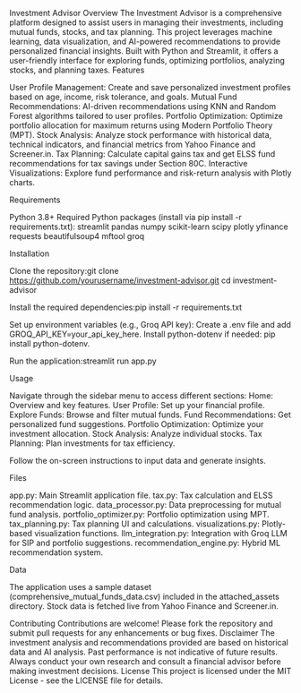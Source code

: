 Investment Advisor
Overview
The Investment Advisor is a comprehensive platform designed to assist users in managing their investments, including mutual funds, stocks, and tax planning. This project leverages machine learning, data visualization, and AI-powered recommendations to provide personalized financial insights. Built with Python and Streamlit, it offers a user-friendly interface for exploring funds, optimizing portfolios, analyzing stocks, and planning taxes.
Features

User Profile Management: Create and save personalized investment profiles based on age, income, risk tolerance, and goals.
Mutual Fund Recommendations: AI-driven recommendations using KNN and Random Forest algorithms tailored to user profiles.
Portfolio Optimization: Optimize portfolio allocation for maximum returns using Modern Portfolio Theory (MPT).
Stock Analysis: Analyze stock performance with historical data, technical indicators, and financial metrics from Yahoo Finance and Screener.in.
Tax Planning: Calculate capital gains tax and get ELSS fund recommendations for tax savings under Section 80C.
Interactive Visualizations: Explore fund performance and risk-return analysis with Plotly charts.

Requirements

Python 3.8+
Required Python packages (install via pip install -r requirements.txt):
streamlit
pandas
numpy
scikit-learn
scipy
plotly
yfinance
requests
beautifulsoup4
mftool
groq



Installation

Clone the repository:git clone https://github.com/yourusername/investment-advisor.git
cd investment-advisor


Install the required dependencies:pip install -r requirements.txt


Set up environment variables (e.g., Groq API key):
Create a .env file and add GROQ_API_KEY=your_api_key_here.
Install python-dotenv if needed: pip install python-dotenv.


Run the application:streamlit run app.py



Usage

Navigate through the sidebar menu to access different sections:
Home: Overview and key features.
User Profile: Set up your financial profile.
Explore Funds: Browse and filter mutual funds.
Fund Recommendations: Get personalized fund suggestions.
Portfolio Optimization: Optimize your investment allocation.
Stock Analysis: Analyze individual stocks.
Tax Planning: Plan investments for tax efficiency.


Follow the on-screen instructions to input data and generate insights.

Files

app.py: Main Streamlit application file.
tax.py: Tax calculation and ELSS recommendation logic.
data_processor.py: Data preprocessing for mutual fund analysis.
portfolio_optimizer.py: Portfolio optimization using MPT.
tax_planning.py: Tax planning UI and calculations.
visualizations.py: Plotly-based visualization functions.
llm_integration.py: Integration with Groq LLM for SIP and portfolio suggestions.
recommendation_engine.py: Hybrid ML recommendation system.

Data

The application uses a sample dataset (comprehensive_mutual_funds_data.csv) included in the attached_assets directory.
Stock data is fetched live from Yahoo Finance and Screener.in.

Contributing
Contributions are welcome! Please fork the repository and submit pull requests for any enhancements or bug fixes.
Disclaimer
The investment analysis and recommendations provided are based on historical data and AI analysis. Past performance is not indicative of future results. Always conduct your own research and consult a financial advisor before making investment decisions.
License
This project is licensed under the MIT License - see the LICENSE file for details.

